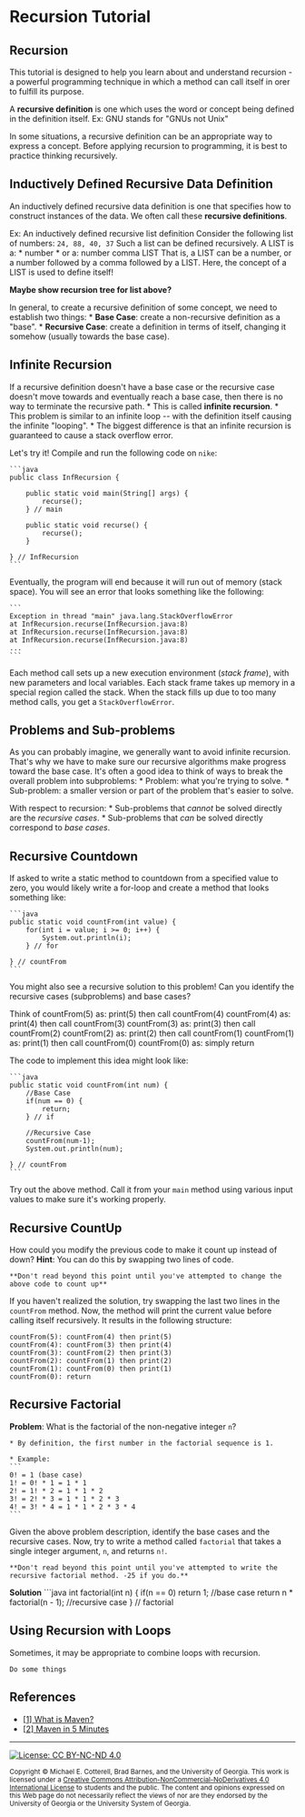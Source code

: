 # Recursion Tutorial

## Recursion

This tutorial is designed to help you learn about and understand recursion - a powerful
programming technique in which a method can call itself in orer to fulfill its purpose.

A **recursive definition** is one which uses the word or concept being defined in the
definition itself.
    Ex: GNU stands for "GNUs not Unix"

In some situations, a recursive definition can be an appropriate way to express a concept.
Before applying recursion to programming, it is best to practice thinking recursively.

## Inductively Defined Recursive Data Definition
An inductively defined recursive data definition is one that specifies how to construct
instances of the data. We often call these **recursive definitions**.

Ex: An inductively defined recursive list definition
Consider the following list of numbers:
    `24, 88, 40, 37`
Such a list can be defined recursively. A LIST is a:
	* number
	* or a: number comma LIST
That is, a LIST can be a number, or a number followed by a comma followed by a LIST. Here,
the concept of a LIST is used to define itself!

**Maybe show recursion tree for list above?**
    
In general, to create a recursive definition of some concept, we need to establish two things:
	* **Base Case**: create a non-recursive definition as a "base".
	* **Recursive Case**: create a definition in terms of itself, changing it somehow 
	(usually towards the base case).

## Infinite Recursion
If a recursive definition doesn't have a base case or the recursive case doesn't move
towards and eventually reach a base case, then there is no way to terminate the recursive
path.
	* This is called **infinite recursion**.
	* This problem is similar to an infinite loop -- with the definition itself causing
	the infinite "looping".
    * The biggest difference is that an infinite recursion is guaranteed to cause a
    stack overflow error.

Let's try it!  Compile and run the following code on `nike`:

    ```java
    public class InfRecursion {

        public static void main(String[] args) {
            recurse();
        } // main

        public static void recurse() {
            recurse();
        }

    } // InfRecursion
    ```

Eventually, the program will end because it will run out of memory (stack space). You will
see an error that looks something like the following:

	```
	Exception in thread "main" java.lang.StackOverflowError
	at InfRecursion.recurse(InfRecursion.java:8)
	at InfRecursion.recurse(InfRecursion.java:8)
	at InfRecursion.recurse(InfRecursion.java:8)
	...
	```

Each method call sets up a new execution environment (*stack frame*), with new parameters
and local variables. Each stack frame takes up memory in a special region called the
stack. When the stack fills up due to too many method calls, you get a `StackOverflowError`.

## Problems and Sub-problems

As you can probably imagine, we generally want to avoid infinite recursion.  That's why we have to 
make sure our recursive algorithms make progress toward the base case. It's often a good idea to think
of ways to break the overall problem into subproblems:
	* Problem: what you're trying to solve.
	* Sub-problem: a smaller version or part of the problem that's easier to solve.

With respect to recursion:
	* Sub-problems that *cannot* be solved directly are the *recursive cases*.
	* Sub-problems that *can* be solved directly correspond to *base cases*.

## Recursive Countdown

If asked to write a static method to countdown from a specified value to zero, you would
likely write a for-loop and create a method that looks something like:

    ```java
    public static void countFrom(int value) {
        for(int i = value; i >= 0; i++) {
            System.out.println(i);
        } // for
    
    } // countFrom
    ```
    
You might also see a recursive solution to this problem! Can you identify the recursive cases (subproblems)
and base cases?

Think of countFrom(5) as: print(5) then call countFrom(4)
         countFrom(4) as: print(4) then call countFrom(3)
         countFrom(3) as: print(3) then call countFrom(2)
         countFrom(2) as: print(2) then call countFrom(1)
         countFrom(1) as: print(1) then call countFrom(0)
         countFrom(0) as: simply return

The code to implement this idea might look like:

    ```java
    public static void countFrom(int num) {
        //Base Case
        if(num == 0) {
            return;
        } // if

        //Recursive Case
        countFrom(num-1);
        System.out.println(num);

    } // countFrom
    ```

Try out the above method. Call it from your `main` method using various input values to
make sure it's working properly.
    
## Recursive CountUp

How could you modify the previous code to make it count up instead of down? **Hint**: You can
do this by swapping two lines of code.


    **Don't read beyond this point until you've attempted to change the above code to count up**


If you haven't realized the solution, try swapping the last two lines in the `countFrom` method.
Now, the method will print the current value before calling itself recursively.  It results in
the following structure:

    countFrom(5): countFrom(4) then print(5)
    countFrom(4): countFrom(3) then print(4)
    countFrom(3): countFrom(2) then print(3)
    countFrom(2): countFrom(1) then print(2)
    countFrom(1): countFrom(0) then print(1)
    countFrom(0): return

## Recursive Factorial

**Problem**: What is the factorial of the non-negative integer `n`?

	* By definition, the first number in the factorial sequence is 1.
	
	* Example:
	```
	0! = 1 (base case)
	1! = 0! * 1 = 1 * 1
	2! = 1! * 2 = 1 * 1 * 2
	3! = 2! * 3 = 1 * 1 * 2 * 3
	4! = 3! * 4 = 1 * 1 * 2 * 3 * 4
	```
	
Given the above problem description, identify the base cases and the recursive cases. Now, try to write a
method called `factorial` that takes a single integer argument, `n`, and returns `n!`.


    **Don't read beyond this point until you've attempted to write the recursive factorial method. -25 if you do.**


**Solution**
	```java
	int factorial(int n) {
		if(n == 0) return 1;            //base case
		return n * factorial(n - 1);    //recursive case
	} // factorial

## Using Recursion with Loops
Sometimes, it may be appropriate to combine loops with recursion.

    Do some things 
  
        
## References

* [[1] What is Maven?](https://maven.apache.org/what-is-maven.html)
* [[2] Maven in 5 Minutes](https://maven.apache.org/guides/getting-started/maven-in-five-minutes.html)

<hr/>

[![License: CC BY-NC-ND 4.0](https://img.shields.io/badge/License-CC%20BY--NC--ND%204.0-lightgrey.svg)](http://creativecommons.org/licenses/by-nc-nd/4.0/)

<small>
Copyright &copy; Michael E. Cotterell, Brad Barnes, and the University of Georgia.
This work is licensed under a <a rel="license" href="http://creativecommons.org/licenses/by-nc-nd/4.0/">Creative Commons Attribution-NonCommercial-NoDerivatives 4.0 International License</a> to students and the public.
The content and opinions expressed on this Web page do not necessarily reflect the views of nor are they endorsed by the University of Georgia or the University System of Georgia.
</small>
